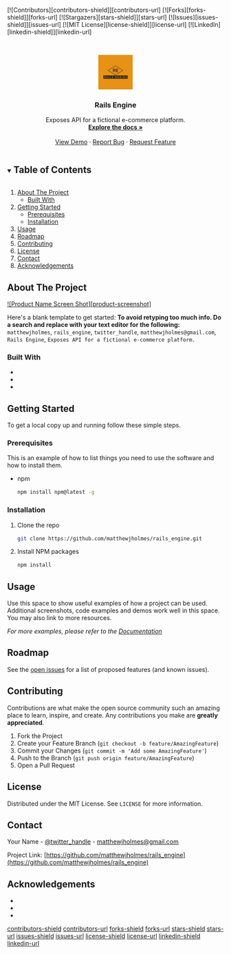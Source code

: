 <!--
*** Thanks for checking out the Best-README-Template. If you have a suggestion
*** that would make this better, please fork the repo and create a pull request
*** or simply open an issue with the tag "enhancement".
*** Thanks again! Now go create something AMAZING! :D
***
***
***
*** To avoid retyping too much info. Do a search and replace for the following:
*** matthewjholmes, rails_engine, twitter_handle, matthewjholmes@gmail.com, Rails Engine, Exposes API for a fictional e-commerce platform.
-->



<!-- PROJECT SHIELDS -->
<!--
*** I'm using markdown "reference style" links for readability.
*** Reference links are enclosed in brackets [ ] instead of parentheses ( ).
*** See the bottom of this document for the declaration of the reference variables
*** for contributors-url, forks-url, etc. This is an optional, concise syntax you may use.
*** https://www.markdownguide.org/basic-syntax/#reference-style-links
-->
[![Contributors][contributors-shield]][contributors-url]
[![Forks][forks-shield]][forks-url]
[![Stargazers][stars-shield]][stars-url]
[![Issues][issues-shield]][issues-url]
[![MIT License][license-shield]][license-url]
[![LinkedIn][linkedin-shield]][linkedin-url]



<!-- PROJECT LOGO -->
<br />
<p align="center">
  <a href="https://github.com/matthewjholmes/rails_engine">
    <img src="https://github.com/matthewjholmes/rails_engine/blob/main/media/Rails%20Engine-logos.jpeg" alt="Logo" width="80" height="80">
  </a>

  <h3 align="center">Rails Engine</h3>

  <p align="center">
    Exposes API for a fictional e-commerce platform.
    <br />
    <a href="https://github.com/matthewjholmes/rails_engine"><strong>Explore the docs »</strong></a>
    <br />
    <br />
    <a href="https://github.com/matthewjholmes/rails_engine">View Demo</a>
    ·
    <a href="https://github.com/matthewjholmes/rails_engine/issues">Report Bug</a>
    ·
    <a href="https://github.com/matthewjholmes/rails_engine/issues">Request Feature</a>
  </p>
</p>



<!-- TABLE OF CONTENTS -->
<details open="open">
  <summary><h2 style="display: inline-block">Table of Contents</h2></summary>
  <ol>
    <li>
      <a href="#about-the-project">About The Project</a>
      <ul>
        <li><a href="#built-with">Built With</a></li>
      </ul>
    </li>
    <li>
      <a href="#getting-started">Getting Started</a>
      <ul>
        <li><a href="#prerequisites">Prerequisites</a></li>
        <li><a href="#installation">Installation</a></li>
      </ul>
    </li>
    <li><a href="#usage">Usage</a></li>
    <li><a href="#roadmap">Roadmap</a></li>
    <li><a href="#contributing">Contributing</a></li>
    <li><a href="#license">License</a></li>
    <li><a href="#contact">Contact</a></li>
    <li><a href="#acknowledgements">Acknowledgements</a></li>
  </ol>
</details>



<!-- ABOUT THE PROJECT -->
## About The Project

[![Product Name Screen Shot][product-screenshot]](https://example.com)

Here's a blank template to get started:
**To avoid retyping too much info. Do a search and replace with your text editor for the following:**
`matthewjholmes`, `rails_engine`, `twitter_handle`, `matthewjholmes@gmail.com`, `Rails Engine`, `Exposes API for a fictional e-commerce platform.`


### Built With

* []()
* []()
* []()



<!-- GETTING STARTED -->
## Getting Started

To get a local copy up and running follow these simple steps.

### Prerequisites

This is an example of how to list things you need to use the software and how to install them.
* npm
  ```sh
  npm install npm@latest -g
  ```

### Installation

1. Clone the repo
   ```sh
   git clone https://github.com/matthewjholmes/rails_engine.git
   ```
2. Install NPM packages
   ```sh
   npm install
   ```



<!-- USAGE EXAMPLES -->
## Usage

Use this space to show useful examples of how a project can be used. Additional screenshots, code examples and demos work well in this space. You may also link to more resources.

_For more examples, please refer to the [Documentation](https://example.com)_



<!-- ROADMAP -->
## Roadmap

See the [open issues](https://github.com/matthewjholmes/rails_engine/issues) for a list of proposed features (and known issues).



<!-- CONTRIBUTING -->
## Contributing

Contributions are what make the open source community such an amazing place to learn, inspire, and create. Any contributions you make are **greatly appreciated**.

1. Fork the Project
2. Create your Feature Branch (`git checkout -b feature/AmazingFeature`)
3. Commit your Changes (`git commit -m 'Add some AmazingFeature'`)
4. Push to the Branch (`git push origin feature/AmazingFeature`)
5. Open a Pull Request



<!-- LICENSE -->
## License

Distributed under the MIT License. See `LICENSE` for more information.



<!-- CONTACT -->
## Contact

Your Name - [@twitter_handle](https://twitter.com/twitter_handle) - matthewjholmes@gmail.com

Project Link: [https://github.com/matthewjholmes/rails_engine](https://github.com/matthewjholmes/rails_engine)



<!-- ACKNOWLEDGEMENTS -->
## Acknowledgements

* []()
* []()
* []()





<!-- MARKDOWN LINKS & IMAGES -->
<!-- https://www.markdownguide.org/basic-syntax/#reference-style-links -->
[contributors-shield](https://img.shields.io/github/contributors/matthewjholmes/repo.svg?style=for-the-badge)
[contributors-url](https://github.com/matthewjholmes/rails_engine/graphs/contributors)
[forks-shield](https://img.shields.io/github/forks/matthewjholmes/repo.svg?style=for-the-badge)
[forks-url](https://github.com/matthewjholmes/rails_engine/network/members)
[stars-shield](https://img.shields.io/github/stars/matthewjholmes/repo.svg?style=for-the-badge)
[stars-url](https://github.com/matthewjholmes/rails_engine/stargazers)
[issues-shield](https://img.shields.io/github/issues/matthewjholmes/repo.svg?style=for-the-badge)
[issues-url](https://github.com/matthewjholmes/rails_engine/issues)
[license-shield](https://img.shields.io/github/license/matthewjholmes/repo.svg?style=for-the-badge)
[license-url](https://github.com/matthewjholmes/rails_engine/blob/master/LICENSE.txt)
[linkedin-shield](https://img.shields.io/badge/-LinkedIn-black.svg?style=for-the-badge&logo=linkedin&colorB=555)
[linkedin-url](https://www.linkedin.com/in/matthew-j-holmes/)
